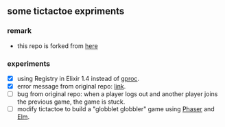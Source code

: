 ## some tictactoe expriments

### remark

* this repo is forked from [here](https://github.com/ventsislaf/talks)
  
### experiments

- [x] using Registry in Elixir 1.4 instead of [gproc](https://github.com/uwiger/gproc).
- [x] error message from original repo: [link](https://github.com/ventsislaf/talks/issues/1).
- [ ] bug from original repo: when a player logs out and another player joins the previous game, the game is stuck.
- [ ] modify tictactoe to build a "globblet globbler" game using [Phaser](https://phaser.io/) and [Elm](http://elm-lang.org/).
